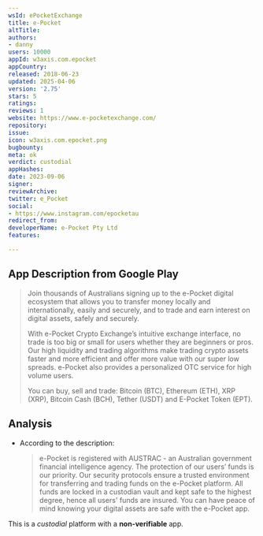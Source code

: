 ```yaml
---
wsId: ePocketExchange
title: e-Pocket
altTitle: 
authors:
- danny
users: 10000
appId: w3axis.com.epocket
appCountry: 
released: 2018-06-23
updated: 2025-04-06
version: '2.75'
stars: 5
ratings: 
reviews: 1
website: https://www.e-pocketexchange.com/
repository: 
issue: 
icon: w3axis.com.epocket.png
bugbounty: 
meta: ok
verdict: custodial
appHashes: 
date: 2023-09-06
signer: 
reviewArchive: 
twitter: e_Pocket
social:
- https://www.instagram.com/epocketau
redirect_from: 
developerName: e-Pocket Pty Ltd
features: 

---
```


## App Description from Google Play

> Join thousands of Australians signing up to the e-Pocket digital ecosystem that allows you to transfer money locally and internationally, easily and securely, and to trade and earn interest on digital assets, safely and securely.
>
> With e-Pocket Crypto Exchange’s intuitive exchange interface, no trade is too big or small for users whether they are beginners or pros. Our high liquidity and trading algorithms make trading crypto assets faster and more efficient and offer more value with our super low spreads. e-Pocket also provides a personalized OTC service for high volume users.
>
> You can buy, sell and trade: Bitcoin (BTC), Ethereum (ETH), XRP (XRP), Bitcoin Cash (BCH), Tether (USDT) and E-Pocket Token (EPT).

## Analysis 

- According to the description:
  > e-Pocket is registered with AUSTRAC - an Australian government financial intelligence agency. The protection of our users’ funds is our priority. Our security protocols ensure a trusted environment for transferring and trading funds on the e-Pocket platform. All funds are locked in a custodian vault and kept safe to the highest degree, hence all users' funds are insured. You can have peace of mind knowing your digital assets are safe with the e-Pocket app.

This is a *custodial* platform with a **non-verifiable** app.
